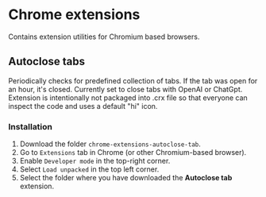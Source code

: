 # Chrome extensions

Contains extension utilities for Chromium based browsers.

## Autoclose tabs

Periodically checks for predefined collection of tabs. If the tab was open for an hour, it's closed. Currently set to close tabs with OpenAI or ChatGpt. Extension is intentionally not packaged into .crx file so that everyone can inspect the code and uses a default "hi" icon.

### Installation

1. Download the folder `chrome-extensions-autoclose-tab`.
2. Go to `Extensions` tab in Chrome (or other Chromium-based browser).
3. Enable `Developer mode` in the top-right corner.
4. Select `Load unpacked` in the top left corner.
5. Select the folder where you have downloaded the **Autoclose tab** extension.
